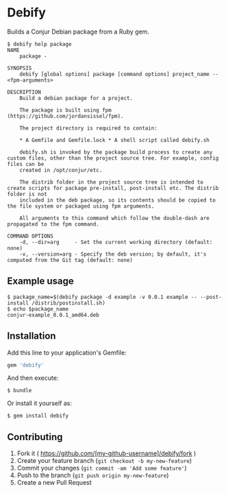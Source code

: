 # Debify

Builds a Conjur Debian package from a Ruby gem.

```
$ debify help package
NAME
    package - 

SYNOPSIS
    debify [global options] package [command options] project_name -- <fpm-arguments>

DESCRIPTION
    Build a debian package for a project.

    The package is built using fpm (https://github.com/jordansissel/fpm).

    The project directory is required to contain:

    * A Gemfile and Gemfile.lock * A shell script called debify.sh

    debify.sh is invoked by the package build process to create any custom files, other than the project source tree. For example, config files can be
    created in /opt/conjur/etc.

    The distrib folder in the project source tree is intended to create scripts for package pre-install, post-install etc. The distrib folder is not
    included in the deb package, so its contents should be copied to the file system or packaged using fpm arguments.

    All arguments to this command which follow the double-dash are propagated to the fpm command. 

COMMAND OPTIONS
    -d, --dir=arg     - Set the current working directory (default: none)
    -v, --version=arg - Specify the deb version; by default, it's computed from the Git tag (default: none)
```

## Example usage

```sh-session
$ package_name=$(debify package -d example -v 0.0.1 example -- --post-install /distrib/postinstall.sh)
$ echo $package_name
conjur-example_0.0.1_amd64.deb
```

## Installation

Add this line to your application's Gemfile:

```ruby
gem 'debify'
```

And then execute:

    $ bundle

Or install it yourself as:

    $ gem install debify

## Contributing

1. Fork it ( https://github.com/[my-github-username]/debify/fork )
2. Create your feature branch (`git checkout -b my-new-feature`)
3. Commit your changes (`git commit -am 'Add some feature'`)
4. Push to the branch (`git push origin my-new-feature`)
5. Create a new Pull Request
